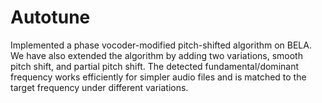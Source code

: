 # Autotune
Implemented a phase vocoder-modified pitch-shifted algorithm on BELA. We have also extended the algorithm by adding two variations, smooth pitch shift, and partial pitch shift. The detected fundamental/dominant frequency works efficiently for simpler audio files and is matched to the target frequency under different variations.
